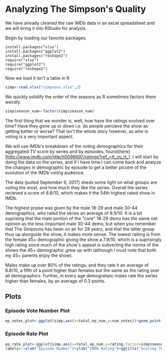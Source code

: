 # Analyzing The Simpson's Quality

We have already cleaned the raw IMDb data in an excel spreadsheet and we will bring it into RStudio for analysis.

Begin by loading our favorite packages.

```{r}
install.packages("xlsx") 
install.packages("ggplot2")
install.packages("reshape2")
require("xlsx")
require("ggplot2")
require("reshape2")
```

Now we load it isn't a table in R

```R
simp<-read.xlsx("simpsons.xlsx",2)
```

We quickly solidify the order of the seasons as R sometimes factors them weirdly.
```R
simp$season_num<-factor(simp$season_num)
```


The first thing that we wonder is, well, how have the ratings evolved over time? Have they gone up or down i.e. do people percieve the show as getting better or worse? That isn't the whole story however, as *who* is voting is a very important aspect. 

We will use IMDb's breakdown of the voting demographics for their aggregated TV score by series and by episodes, found(here)[http://www.imdb.com/title/tt0096697/ratings?ref_=tt_ov_rt_]. I will start by doing the data on the series, and if I have time I can come back and analyze the changes in demographic by episode to get a better picutre of the evolution of the IMDb voting audience. 

The data (pulled September 6, 2017) sheds some light on what groups are voting the most, and how much they like the series. Overall the series recieved a score of 8.8/10, which makes it the 54th highest rated show in IMDb.

The highest praise was given by the male 18-29 and male 30-44 demographics, who rated the series an average of  8.9/10. It is a bit suprising that the male portion of the "core" 18-29 demo has the same net opinion as the less-important male 30-44 demo, but when you remember that The Simpsons has been on air for 28 years, and that the latter group thus up alongside the show, it makes more sense. The lowest raiting is from the female 45+ demographic giving the show a 7.9/10, which is a suprisingly high rating since much of the show's appeal is subverting the norms of the shows the 45+ demographic grew up with (although I must note that both my 45+ parents enjoy the show).

Males make up over 80% of the ratings, and they rate it an average of 8.8/10, a fifth of a point higher than females but the same as the rating over all demographics. Further, in every age demograhpic males rate the series higher than females, by an average of 0.3 points.





## Plots

### Episode Vote Number Plot

```R
ep_votes_plot<-ggplot(simp,aes(x=total_ep_num,y=num_votes))+geom_point(aes(col=simp$season_num))+ggtitle("Every Vote Counts",subtitle="IMDb Data Pulled Aug 31, 2017")+xlab("Episode Number")+ylab("Number of Votes For IMDb Score")+geom_smooth(method='lm')+labs(col="Season")
```

### Episode Rate Plot
```R
ep_rate_plot<-ggplot(simp,aes(x=total_ep_num,y=rating,factor=simp$season_num))+geom_point(aes(col=season_num))+geom_smooth(method='lm',se=FALSE)
labels<-+xlab("Episode Number")+ylab("IMDb Rating")+ggtitle("Scoring The Simpsons",subtitle="IMDb Data Pulled Aug 31, 2017")+labs(col="Season")
```
### 
